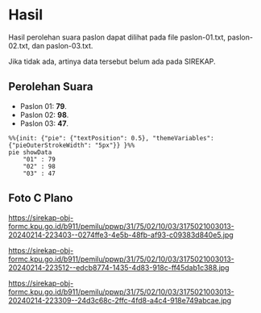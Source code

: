 # Hasil

Hasil perolehan suara paslon dapat dilihat pada file paslon-01.txt, paslon-02.txt, dan paslon-03.txt.

Jika tidak ada, artinya data tersebut belum ada pada SIREKAP.

## Perolehan Suara

 * Paslon 01: **79**.
 * Paslon 02: **98**.
 * Paslon 03: **47**.

```mermaid
%%{init: {"pie": {"textPosition": 0.5}, "themeVariables": {"pieOuterStrokeWidth": "5px"}} }%%
pie showData
    "01" : 79
    "02" : 98
    "03" : 47
```
## Foto C Plano

https://sirekap-obj-formc.kpu.go.id/b911/pemilu/ppwp/31/75/02/10/03/3175021003013-20240214-223403--0274ffe3-4e5b-48fb-af93-c09383d840e5.jpg

https://sirekap-obj-formc.kpu.go.id/b911/pemilu/ppwp/31/75/02/10/03/3175021003013-20240214-223512--edcb8774-1435-4d83-918c-ff45dab1c388.jpg

https://sirekap-obj-formc.kpu.go.id/b911/pemilu/ppwp/31/75/02/10/03/3175021003013-20240214-223309--24d3c68c-2ffc-4fd8-a4c4-918e749abcae.jpg
